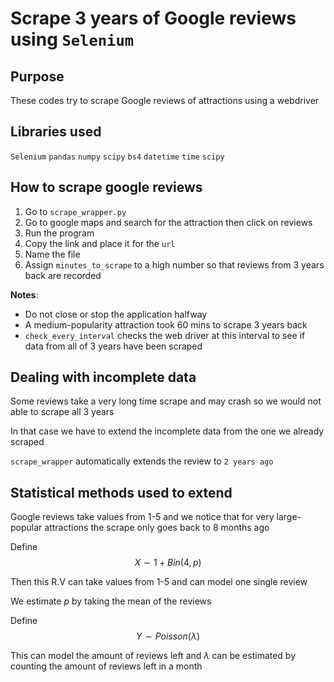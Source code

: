 # Scrape 3 years of Google reviews using `Selenium`

## Purpose

These codes try to scrape Google reviews of attractions using a webdriver

## Libraries used

`Selenium`
`pandas`
`numpy`
`scipy`
`bs4`
`datetime`
`time`
`scipy`

## How to scrape google reviews

1. Go to `scrape_wrapper.py`
2. Go to google maps and search for the attraction then click on reviews
3. Run the program
4. Copy the link and place it for the `url`
5. Name the file
6. Assign `minutes_to_scrape` to a high number so that reviews from 3 years back are recorded

**Notes**: 
* Do not close or stop the application halfway
* A medium-popularity attraction took 60 mins to scrape 3 years back
* `check_every_interval` checks the web driver at this interval to see if data from all of 3 years have been scraped

## Dealing with incomplete data

Some reviews take a very long time scrape and may crash so we would not able to scrape all 3 years

In that case we have to extend the incomplete data from the one we already scraped

`scrape_wrapper` automatically extends the review to `2 years ago`


## Statistical methods used to extend

Google reviews take values from 1-5 and we notice that for very large-popular attractions the scrape only goes back to 8 months ago

Define 
$$X \sim 1 + Bin(4,p)$$

Then this R.V can take values from 1-5 and can model one single review

We estimate $p$ by taking the mean of the reviews 

Define
$$Y \sim Poisson(\lambda)$$

This can model the amount of reviews left and $\lambda$ can be estimated by counting the amount of reviews left in a month